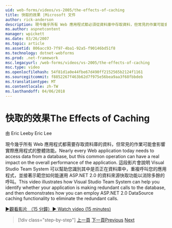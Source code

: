 ```yaml
---
uid: web-forms/videos/vs-2005/the-effects-of-caching
title: 快取的效果 |Microsoft 文件
author: rick-anderson
description: 現今幾乎所有 Web 應用程式都必須從資料庫中存取資料，但常見的作業可能會影響實際的整體效能...
ms.author: aspnetcontent
manager: wpickett
ms.date: 03/26/2007
ms.topic: article
ms.assetid: 806acc93-7f97-4ba1-92a5-f90146bd51f8
ms.technology: dotnet-webforms
ms.prod: .net-framework
msc.legacyurl: /web-forms/videos/vs-2005/the-effects-of-caching
msc.type: video
ms.openlocfilehash: 54f81d1a0e44fbe67d490ff2152565b2124f1161
ms.sourcegitcommit: f8852267f463b62d7f975e56bea9aa3f68fbbdeb
ms.translationtype: MT
ms.contentlocale: zh-TW
ms.lasthandoff: 04/06/2018
---
```

<a name="the-effects-of-caching"></a><span data-ttu-id="277e7-103">快取的效果</span><span class="sxs-lookup"><span data-stu-id="277e7-103">The Effects of Caching</span></span>
====================
<span data-ttu-id="277e7-104">由 Eric Lee</span><span class="sxs-lookup"><span data-stu-id="277e7-104">by Eric Lee</span></span>

<span data-ttu-id="277e7-105">現今幾乎所有 Web 應用程式都需要存取資料庫的資料，但常見的作業可能會影響實際應用程式的整體效能。</span><span class="sxs-lookup"><span data-stu-id="277e7-105">Nearly every Web application today needs to access data from a database, but this common operation can have a real impact on the overall performance of the application.</span></span> <span data-ttu-id="277e7-106">這段影片會說明 Visual Studio Team System 可以幫助您識別其中是否正在資料庫中，重複呼叫您的應用程式，並接著示範您如何能運用 ASP.NET 2.0 的資料來源快取功能以消除多餘的呼叫。</span><span class="sxs-lookup"><span data-stu-id="277e7-106">This video illustrates how Visual Studio Team System can help you identify whether your application is making redundant calls to the database, and then demonstrates how you can employ ASP.NET 2.0 DataSource caching functionality to eliminate the redundant calls.</span></span>

[<span data-ttu-id="277e7-107">&#9654;觀看影片 （15 分鐘）</span><span class="sxs-lookup"><span data-stu-id="277e7-107">&#9654; Watch video (15 minutes)</span></span>](https://channel9.msdn.com/Blogs/ASP-NET-Site-Videos/the-effects-of-caching)

> [!div class="step-by-step"]
> <span data-ttu-id="277e7-108">[上一頁](custom-extraction-rules-and-coded-web-tests.md)
> [下一頁](using-the-load-test-agent.md)</span><span class="sxs-lookup"><span data-stu-id="277e7-108">[Previous](custom-extraction-rules-and-coded-web-tests.md)
[Next](using-the-load-test-agent.md)</span></span>
